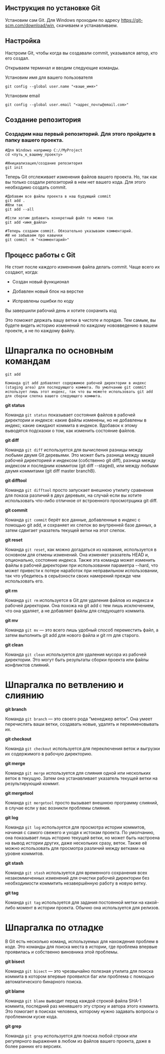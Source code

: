 ## Инструкция по установке Git
Установим сам Git. Для Windows проходим по адресу https://git-scm.com/download/win, скачиваем и устанавливаем.

## Настройка
Настроим Git, чтобы когда вы создавали commit, указывался автор, кто его создал.

Открываем терминал и вводим следующие команды.

Установим имя для вашего пользователя
```
git config --global user.name "<ваше_имя>"
```

Установим email
```
git config --global user.email "<адрес_почты@email.com>"
```

## Создание репозитория

### Создадим наш первый репозиторий. Для этого пройдите в папку вашего проекта.
```
#Для Windows например С://MyProject
cd <путь_к_вашему_проекту>

#Инициализация/создание репозитория
git init
```
Теперь Git отслеживает изменения файлов вашего проекта. Но, так как вы только создали репозиторий в нем нет вашего кода. Для этого необходимо создать commit.
```
#Добавим все файлы проекта в наш будующий commit
git add .
#Или так
git add --all
```
```
#Если хотим добавить конкретный файл то можно так
git add <имя_файла> 
```
```
#Теперь создаем commit. Обязательно указываем комментарий.
#И не забываем про кавычки
git commit -m "<комментарий>"
```

## Процесс работы с Git
Не стоит после каждого изменения файла делать commit. Чаще всего их создают, когда:

* Создан новый функционал

* Добавлен новый блок на верстке

* Исправлены ошибки по коду

Вы завершили рабочий день и хотите сохранить код

Это поможет держать вашу ветки в чистоте и порядке. Тем самым, вы будете видеть историю изменений по каждому нововведению в вашем проекте, а не по каждому файлу.

# Шпаргалка по основным командам
```
git add     

Команда git add добавляет содержимое рабочей директории в индекс (staging area) для последующего коммита. По умолчанию git commit использует лишь этот индекс, так что вы можете использовать git add для сборки слепка вашего следующего коммита.
```
****git status****

Команда ```git status``` показывает состояния файлов в рабочей директории и индексе: какие файлы изменены, но не добавлены в индекс; какие ожидают коммита в индексе. Вдобавок к этому выводятся подсказки о том, как изменить состояние файлов.

****git diff****

Команда ```git diff``` используется для вычисления разницы между любыми двумя Git деревьями. Это может быть разница между вашей рабочей директорией и индексом (собственно git diff), разница между индексом и последним коммитом (git diff --staged), или между любыми двумя коммитами (git diff master branchB).

****git difftool****

Команда ```git difftool``` просто запускает внешнюю утилиту сравнения для показа различий в двух деревьях, на случай если вы хотите использовать что-либо отличное от встроенного просмотрщика git diff.

****git commit****

Команда ```git commit``` берёт все данные, добавленные в индекс с помощью git add, и сохраняет их слепок во внутренней базе данных, а затем сдвигает указатель текущей ветки на этот слепок.

****git reset****

Команда ```git reset```, как можно догадаться из названия, используется в основном для отмены изменений. Она изменяет указатель HEAD и, опционально, состояние индекса. Также эта команда может изменить файлы в рабочей директории при использовании параметра --hard, что может привести к потере наработок при неправильном использовании, так что убедитесь в серьёзности своих намерений прежде чем использовать его.

****git rm****

Команда ```git rm``` используется в Git для удаления файлов из индекса и рабочей директории. Она похожа на git add с тем лишь исключением, что она удаляет, а не добавляет файлы для следующего коммита.

****git mv****

Команда ```git mv``` — это всего лишь удобный способ переместить файл, а затем выполнить git add для нового файла и git rm для старого.

****git clean****

Команда ```git clean``` используется для удаления мусора из рабочей директории. Это могут быть результаты сборки проекта или файлы конфликтов слияний.

# Шпаргалка по ветвлению и слиянию
****git branch****

Команда ```git branch``` — это своего рода “менеджер веток”. Она умеет перечислять ваши ветки, создавать новые, удалять и переименовывать их.

****git checkout****

Команда ```git checkout``` используется для переключения веток и выгрузки их содержимого в рабочую директорию.

****git merge****

Команда ```git merge``` используется для слияния одной или нескольких веток в текущую. Затем она устанавливает указатель текущей ветки на результирующий коммит.

****git mergetool****

Команда ```git mergetool``` просто вызывает внешнюю программу слияний, в случае если у вас возникли проблемы слияния.

****git log****

Команда ```git log``` используется для просмотра истории коммитов, начиная с самого свежего и уходя к истокам проекта. По умолчанию, она показывает лишь историю текущей ветки, но может быть настроена на вывод истории других, даже нескольких сразу, веток. Также её можно использовать для просмотра различий между ветками на уровне коммитов.

****git stash****

Команда ```git stash``` используется для временного сохранения всех незакоммиченных изменений для очистки рабочей директории без необходимости коммитить незавершённую работу в новую ветку.

****git tag****

Команда ```git tag``` используется для задания постоянной метки на какой-либо момент в истории проекта. Обычно она используется для релизов.

# Шпаргалка по отладке
В Git есть несколько команд, используемых для нахождения проблем в коде. Это команды для поиска места в истории, где проблема впервые проявилась и собственно виновника этой проблемы.

****git bisect****

Команда ```git bisect``` — это чрезвычайно полезная утилита для поиска коммита в котором впервые проявился баг или проблема с помощью автоматического бинарного поиска.

****git blame****

Команда ```git blame``` выводит перед каждой строкой файла SHA-1 коммита, последний раз менявшего эту строку и автора этого коммита. Это помогает в поисках человека, которому нужно задавать вопросы о проблемном куске кода.

****git grep****

Команда ```git grep``` используется для поиска любой строки или регулярного выражения в любом из файлов вашего проекта, даже в более ранних его версиях.

